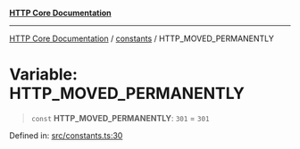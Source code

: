 [**HTTP Core Documentation**](../../README.md)

***

[HTTP Core Documentation](../../README.md) / [constants](../README.md) / HTTP\_MOVED\_PERMANENTLY

# Variable: HTTP\_MOVED\_PERMANENTLY

> `const` **HTTP\_MOVED\_PERMANENTLY**: `301` = `301`

Defined in: [src/constants.ts:30](https://github.com/stonemjs/http-core/blob/f8360abdd8e841f59cefcfadd322bcf66d52c95b/src/constants.ts#L30)
